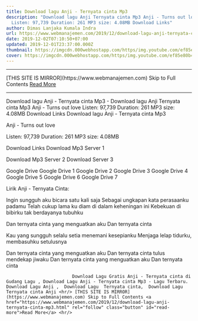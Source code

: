 ```yaml
---
title: Download lagu Anji - Ternyata cinta Mp3
description: "Download lagu Anji Ternyata cinta Mp3 Anji - Turns out love
  Listen: 97,739 Duration: 261 MP3 size: 4.08MB Download Links"
author: Dimas Lanjaka Kumala Indra
url: https://www.webmanajemen.com/2019/12/download-lagu-anji-ternyata-cinta-mp3.html
date: 2019-12-02T07:10:50+07:00
updated: 2019-12-01T23:37:00.000Z
thumbnail: https://imgcdn.000webhostapp.com/https/img.youtube.com/ef85e80b42817d14e94b2f885480a9b6.jpeg
cover: https://imgcdn.000webhostapp.com/https/img.youtube.com/ef85e80b42817d14e94b2f885480a9b6.jpeg
---
```


<hr/> [THIS SITE IS MIRROR](https://www.webmanajemen.com) Skip to Full Contents <a href="https://www.webmanajemen.com/2019/12/download-lagu-anji-ternyata-cinta-mp3.html" rel="follow" class="button" id="read-more">Read More</a> <hr/> Download lagu Anji - Ternyata cinta Mp3 - Download lagu Anji Ternyata cinta Mp3 Anji - Turns out love Listen: 97,739 Duration: 261 MP3 size: 4.08MB Download Links Download lagu Anji - Ternyata cinta Mp3

  Anji - Turns out love 

  Listen: 97,739 
  Duration: 261 
  MP3 size: 4.08MB 

  Download Links 
  Download Mp3 Server 1 

  Download Mp3 Server 2 
  Download Server 3 


  Google Drive   Google Drive 1 
  Google Drive 2 
  Google Drive 3 
  Google Drive 4 
  Google Drive 5 
  Google Drive 6 
  Google Drive 7 


                             
Lirik Anji - Ternyata Cinta:
                             
Ingin sungguh aku bicara satu kali saja
  Sebagai ungkapan kata perasaanku padamu
  Telah cukup lama ku diam di dalam keheningan ini
  Kebekuan di bibirku tak berdayanya tubuhku
  
  Dan ternyata cinta yang menguatkan aku
  Dan ternyata cinta
  
  Kau yang sungguh selalu setia menemani kesepianku
  Menjaga lelap tidurku, membasuhku setulusnya
  
  Dan ternyata cinta yang menguatkan aku
  Dan ternyata cinta tulus mendekap jiwaku
  Dan ternyata cinta yang menguatkan aku
  Dan ternyata cinta                                 
                                 
                             Download Lagu Gratis Anji - Ternyata cinta di Gudang Lagu , Download Lagu Anji - Ternyata cinta Mp3 - Lagu Terbaru.                                                         Download Lagu Anji ,  Download Lagu  Ternyata cinta,  Download Lagu  Ternyata cinta Anji <hr/> [THIS SITE IS MIRROR](https://www.webmanajemen.com) Skip to Full Contents <a href="https://www.webmanajemen.com/2019/12/download-lagu-anji-ternyata-cinta-mp3.html" rel="follow" class="button" id="read-more">Read More</a> <hr/>